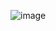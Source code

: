 ![image](https://github.com/DaniilSob2004/FirstProjectWPF/assets/106149184/552af326-4cc1-47bb-b4c6-82853a4994fa)